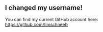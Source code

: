 ## I changed my username!

You can find my current GitHub account here: https://github.com/timschneeb
